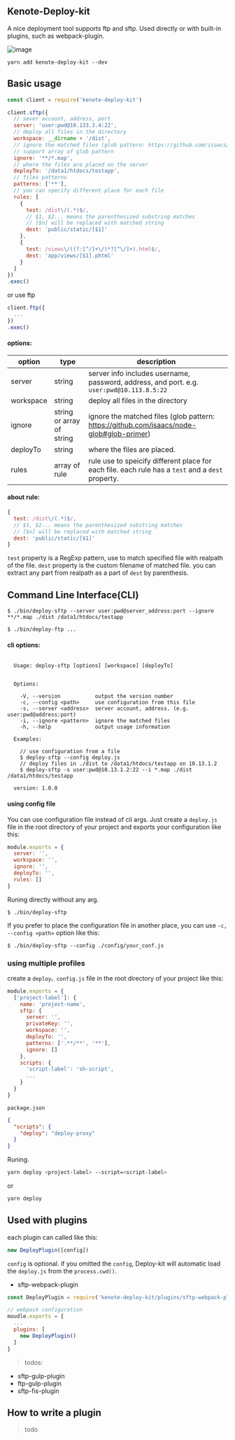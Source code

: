 ## Kenote-Deploy-kit

A nice deployment tool supports ftp and sftp. Used directly or with built-in plugins, such as webpack-plugin.

![image](https://raw.githubusercontent.com/thondery/kenote-deploy-kit/master/pic.png)

```
yarn add kenote-deploy-kit --dev
```

## Basic usage

```js
const client = require('kenote-deploy-kit')

client.sftp({
  // sever account, address, port
  server: 'user:pwd@10.133.3.4:22',
  // deploy all files in the directory
  workspace: __dirname + '/dist',
  // ignore the matched files (glob pattern: https://github.com/isaacs/node-glob#glob-primer)
  // support array of glob pattern
  ignore: '**/*.map',
  // where the files are placed on the server
  deployTo: '/data1/htdocs/testapp',
  // files patterns
  patterns: ['**'],
  // you can specify different place for each file
  rules: [
    {
      test: /dist\/(.*)$/,
      // $1, $2... means the parenthesized substring matches
      // [$n] will be replaced with matched string
      dest: 'public/static/[$1]'
    },
    {
      test: /views\/((?:[^/]+\/)*?[^\/]+).html$/,
      dest: 'app/views/[$1].phtml'
    }
  ]
})
.exec()
```

or use ftp

```js
client.ftp({
  ...
})
.exec()
```

#### options:

option | type | description
-------- | ----- | ---------
server | string | server info includes username, password, address, and port. e.g. `user:pwd@10.113.8.5:22`
workspace | string | deploy all files in the directory
ignore | string or array of string | ignore the matched files (glob pattern: https://github.com/isaacs/node-glob#glob-primer)
deployTo | string | where the files are placed.
rules | array of rule | rule use to speicify different place for each file. each rule has a `test` and a `dest` property.

#### about rule:

```js
{
  test: /dist\/(.*)$/,
  // $1, $2... means the parenthesized substring matches
  // [$n] will be replaced with matched string
  dest: 'public/static/[$1]'
}
```

`test` property is a RegExp pattern, use to match specified file with realpath of the file. `dest` property is the custom filename of matched file. you can extract any part from realpath as a part of `dest` by parenthesis.

## Command Line Interface(CLI)

```
$ ./bin/deploy-sftp --server user:pwd@server_address:port --ignore **/*.map ./dist /data1/htdocs/testapp
```

```
$ ./bin/deploy-ftp ...
```

#### cli options:
```

  Usage: deploy-sftp [options] [workspace] [deployTo]


  Options:

    -V, --version           output the version number
    -c, --config <path>     use configuration from this file
    -s, --server <address>  server account, address. (e.g. user:pwd@address:port)
    -i, --ignore <pattern>  ignore the matched files
    -h, --help              output usage information

  Examples:

    // use configuration from a file
    $ deploy-sftp --config deploy.js
    // deploy files in ./dist to /data1/htdocs/testapp on 10.13.1.2
    $ deploy-sftp -s user:pwd@10.13.1.2:22 --i *.map ./dist /data1/htdocs/testapp

  version: 1.0.0
```

#### using config file

You can use configuration file instead of cli args. Just create a `deploy.js` file in the root directory of your project and exports your configuration like this:

```js
module.exports = {
  server: '',
  workspace: '',
  ignore: '',
  deployTo: '',
  rules: []
}
```

Runing directly without any arg.

```
$ ./bin/deploy-sftp
```

If you prefer to place the configuration file in another place, you can use `-c, --config <path>` option like this:

```
$ ./bin/deploy-sftp --config ./config/your_conf.js
```

### using multiple profiles

create a `deploy。config.js` file in the root directory of your project like this:

```js
module.exports = {
  ['project-label']: {
    name: 'project-name',
    sftp: {
      server: '',
      privateKey: '',
      workspace: '',
      deployTo: '',
      patterns: ['.**/**', '**'],
      ignore: []
    },
    scripts: {
      'script-label': 'sh-script',
      ...
    }
  }
}
```

`package.json`

```json
{
  "scripts": {
    "deploy": "deploy-proxy"
  }
}
```

Runing.

```bash
yarn deploy <project-label> --script=<script-label>
```
or
```bash
yarn deploy
```


## Used with plugins

each plugin can called like this:

```js
new DeployPlugin([config])
```

`config` is optional. if you omitted the `config`, Deploy-kit will automatic load the `deploy.js` from the `process.cwd()`.


* sftp-webpack-plugin


```js
const DeployPlugin = require('kenote-deploy-kit/plugins/sftp-webpack-plugin')

// webpack configuration
moudle.exports = {
  ...
  plugins: [
    new DeployPlugin()
  ]
}
```
> todos:

* sftp-gulp-plugin
* ftp-gulp-plugin
* sftp-fis-plugin

## How to write a plugin

> todo
